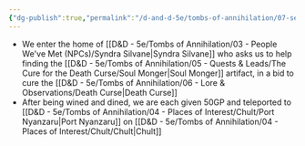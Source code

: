 ```yaml
---
{"dg-publish":true,"permalink":"/d-and-d-5e/tombs-of-annihilation/07-session-notes/session-1/y5-m3-d4/","noteIcon":"","created":"2025-07-16T19:22:37.833-05:00","updated":"2025-08-06T10:58:31.051-05:00"}
---
```


- We enter the home of [[D&D - 5e/Tombs of Annihilation/03 - People We've Met (NPCs)/Syndra Silvane\|Syndra Silvane]] who asks us to help finding the [[D&D - 5e/Tombs of Annihilation/05 - Quests & Leads/The Cure for the Death Curse/Soul Monger\|Soul Monger]] artifact, in a bid to cure the [[D&D - 5e/Tombs of Annihilation/06 - Lore & Observations/Death Curse\|Death Curse]]
- After being wined and dined, we are each given 50GP and teleported to [[D&D - 5e/Tombs of Annihilation/04 - Places of Interest/Chult/Port Nyanzaru\|Port Nyanzaru]] on [[D&D - 5e/Tombs of Annihilation/04 - Places of Interest/Chult/Chult\|Chult]]
